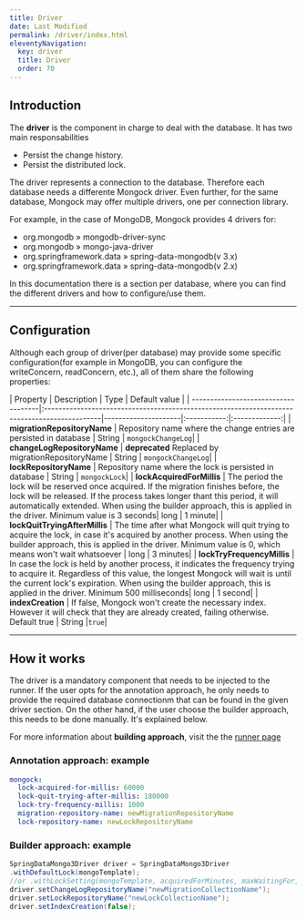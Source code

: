 ```yaml
---
title: Driver
date: Last Modified 
permalink: /driver/index.html
eleventyNavigation:
  key: driver 
  title: Driver
  order: 70
---
```

## Introduction

The **driver** is the component in charge to deal with the database. It has two main responsabilities
- Persist the change history.
- Persist the distributed lock.

The driver represents a connection to the database. Therefore each database needs a differente Mongock driver. Even further, for the same database, Mongock may offer multiple drivers, one per connection library. 

For example, in the case of MongoDB, Mongock provides 4 drivers for:
- org.mongodb » mongodb-driver-sync
- org.mongodb » mongo-java-driver
- org.springframework.data » spring-data-mongodb(v 3.x)
- org.springframework.data » spring-data-mongodb(v 2.x)

<p class="successAlt">In this documentation there is a section per database, where you can find the different drivers and how to configure/use them.</p>

-------------------------------------------

## Configuration

Although each group of driver(per database) may provide some specific configuration(for example in MongoDB, you can configure the writeConcern, readConcern, etc.), all of them share the following properties:

| Property                            | Description                                                                                  | Type                | Default value |
| ------------------------------------|:---------------------------------------------------------------------------------------------|---------------------|:-----------:|:-------------:|
| **migrationRepositoryName**         | Repository name where the change entries are persisted in database | String | `mongockChangeLog`|
| **changeLogRepositoryName**         | **deprecated** Replaced by migrationRepositoryName | String | `mongockChangeLog`|
| **lockRepositoryName**              | Repository name where the lock is persisted in database | String | `mongockLock`| 
| **lockAcquiredForMillis**           | The period the lock will be reserved once acquired. If the migration finishes before, the lock will be released. If the process takes longer thant this period, it will automatically extended. When using the builder approach, this is applied in the driver. Minimum value is 3 seconds| long | 1 minute|
| **lockQuitTryingAfterMillis**       | The time after what Mongock will quit trying to acquire the lock, in case it's acquired by another process. When using the builder approach, this is applied in the driver. Minimum value is 0, which means won't wait whatsoever | long |  3 minutes|
| **lockTryFrequencyMillis**          | In case the lock is held by another process, it indicates the frequency trying to acquire it. Regardless of this value, the longest Mongock will wait is until the current lock's expiration. When using the builder approach, this is applied in the driver. Minimum 500 milliseconds| long | 1 second|
| **indexCreation**                   | If false, Mongock won't create the necessary index. However it will check that they are already created, failing otherwise. Default true | String |`true`|

-------------------------------------------

## How it works

The driver is a mandatory component that needs to be injected to the runner. If the user opts for the annotation approach, he only needs to provide the required database connectionm that can be found in the given driver section.
On the other hand, if the user choose the builder approach, this needs to be done manually. It's explained below.

 <p class="tipAlt">For more information about <b>building approach</b>, visit the the <a href="/runner/">runner page</a> </p>

### Annotation approach: example
```yaml
mongock:
  lock-acquired-for-millis: 60000
  lock-quit-trying-after-millis: 180000
  lock-try-frequency-millis: 1000
  migration-repository-name: newMigrationRepositoryName
  lock-repository-name: newLockRepositoryName
```


### Builder approach: example

```java
SpringDataMongo3Driver driver = SpringDataMongo3Driver
.withDefaultLock(mongoTemplate);
//or .withLockSetting(mongoTemplate, acquiredForMinutes, maxWaitingFor, maxTries);
driver.setChangeLogRepositoryName("newMigrationCollectionName");
driver.setLockRepositoryName("newLockCollectionName");
driver.setIndexCreation(false);
```